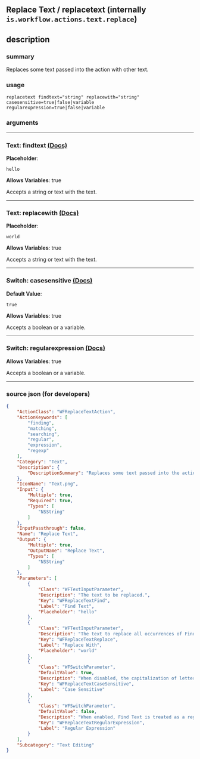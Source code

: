 
## Replace Text / replacetext (internally `is.workflow.actions.text.replace`)


## description

### summary

Replaces some text passed into the action with other text.


### usage
```
replacetext findtext="string" replacewith="string" casesensitive=true|false|variable regularexpression=true|false|variable
```

### arguments

---

### Text: findtext [(Docs)](https://pfgithub.github.io/shortcutslang/gettingstarted#text-field)
**Placeholder**:
```
hello
```
**Allows Variables**: true



Accepts a string 
or text
with the text.

---

### Text: replacewith [(Docs)](https://pfgithub.github.io/shortcutslang/gettingstarted#text-field)
**Placeholder**:
```
world
```
**Allows Variables**: true



Accepts a string 
or text
with the text.

---

### Switch: casesensitive [(Docs)](https://pfgithub.github.io/shortcutslang/gettingstarted#switch-or-expanding-or-boolean-fields)
**Default Value**:
```
true
```
**Allows Variables**: true



Accepts a boolean
or a variable.

---

### Switch: regularexpression [(Docs)](https://pfgithub.github.io/shortcutslang/gettingstarted#switch-or-expanding-or-boolean-fields)
**Allows Variables**: true



Accepts a boolean
or a variable.

---

### source json (for developers)

```json
{
	"ActionClass": "WFReplaceTextAction",
	"ActionKeywords": [
		"finding",
		"matching",
		"searching",
		"regular",
		"expression",
		"regexp"
	],
	"Category": "Text",
	"Description": {
		"DescriptionSummary": "Replaces some text passed into the action with other text."
	},
	"IconName": "Text.png",
	"Input": {
		"Multiple": true,
		"Required": true,
		"Types": [
			"NSString"
		]
	},
	"InputPassthrough": false,
	"Name": "Replace Text",
	"Output": {
		"Multiple": true,
		"OutputName": "Replace Text",
		"Types": [
			"NSString"
		]
	},
	"Parameters": [
		{
			"Class": "WFTextInputParameter",
			"Description": "The text to be replaced.",
			"Key": "WFReplaceTextFind",
			"Label": "Find Text",
			"Placeholder": "hello"
		},
		{
			"Class": "WFTextInputParameter",
			"Description": "The text to replace all occurrences of Find Text.",
			"Key": "WFReplaceTextReplace",
			"Label": "Replace With",
			"Placeholder": "world"
		},
		{
			"Class": "WFSwitchParameter",
			"DefaultValue": true,
			"Description": "When disabled, the capitalization of letters is ignored.",
			"Key": "WFReplaceTextCaseSensitive",
			"Label": "Case Sensitive"
		},
		{
			"Class": "WFSwitchParameter",
			"DefaultValue": false,
			"Description": "When enabled, Find Text is treated as a regular expression.",
			"Key": "WFReplaceTextRegularExpression",
			"Label": "Regular Expression"
		}
	],
	"Subcategory": "Text Editing"
}
```
